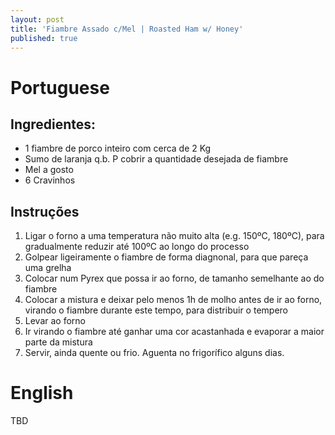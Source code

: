 ```yaml
---
layout: post
title: 'Fiambre Assado c/Mel | Roasted Ham w/ Honey'
published: true
---
```


# Portuguese
## Ingredientes:
- 1 fiambre de porco inteiro com cerca de 2 Kg
- Sumo de laranja q.b. P cobrir a quantidade desejada de fiambre
- Mel a gosto
- 6 Cravinhos

## Instruções
1) Ligar o forno a uma temperatura não muito alta (e.g. 150ºC, 180ºC), para gradualmente reduzir até 100ºC ao longo do processo
1) Golpear ligeiramente o fiambre de forma diagnonal, para que pareça uma grelha
1) Colocar num Pyrex que possa ir ao forno, de tamanho semelhante ao do fiambre
1) Colocar a mistura e deixar pelo menos 1h de molho antes de ir ao forno, virando o fiambre durante este tempo, para distribuir o tempero
1) Levar ao forno
1) Ir virando o fiambre até ganhar uma cor acastanhada e evaporar a maior parte da mistura
1) Servir, ainda quente ou frio. Aguenta no frigorífico alguns dias. 

# English
TBD

